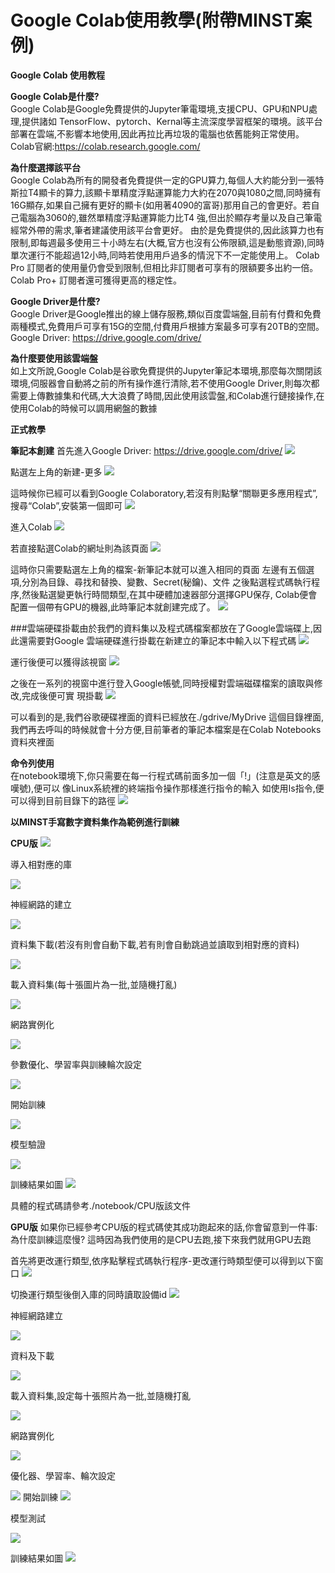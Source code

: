 # Google Colab使用教學(附帶MINST案例)
**Google Colab 使用教程<img src="">**

**Google Colab是什麼?**  
Google Colab是Google免費提供的Jupyter筆電環境,支援CPU、GPU和NPU處理,提供諸如 TensorFlow、pytorch、Kernal等主流深度學習框架的環境。該平台部署在雲端,不影響本地使用,因此再拉比再垃圾的電腦也依舊能夠正常使用。
Colab官網:https://colab.research.google.com/

**為什麼選擇該平台**  
Google Colab為所有的開發者免費提供一定的GPU算力,每個人大約能分到一張特斯拉T4顯卡的算力,該顯卡單精度浮點運算能力大約在2070與1080之間,同時擁有16G顯存,如果自己擁有更好的顯卡(如用著4090的富哥)那用自己的會更好。若自己電腦為3060的,雖然單精度浮點運算能力比T4 強,但出於顯存考量以及自己筆電經常外帶的需求,筆者建議使用該平台會更好。 由於是免費提供的,因此該算力也有限制,即每週最多使用三十小時左右(大概,官方也沒有公佈限額,這是動態資源),同時單次運行不能超過12小時,同時若使用用戶過多的情況下不一定能使用上。
Colab Pro 訂閱者的使用量仍會受到限制,但相比非訂閱者可享有的限額要多出約一倍。Colab Pro+ 訂閱者還可獲得更高的穩定性。

**Google Driver是什麼?**  
Google Driver是Google推出的線上儲存服務,類似百度雲端盤,目前有付費和免費兩種模式,免費用戶可享有15G的空間,付費用戶根據方案最多可享有20TB的空間。 Google Driver: https://drive.google.com/drive/

**為什麼要使用該雲端盤**  
如上文所說,Google Colab是谷歌免費提供的Jupyter筆記本環境,那麼每次關閉該環境,伺服器會自動將之前的所有操作進行清除,若不使用Google Driver,則每次都需要上傳數據集和代碼,大大浪費了時間,因此使用該雲盤,和Colab進行鏈接操作,在使用Colab的時候可以調用網盤的數據

**正式教學**

**筆記本創建**
首先進入Google Driver: https://drive.google.com/drive/
<img src="https://github.com/Qi-sun-12/Ha/blob/111ca766fcd7f0cefeeb290f5d16f7df23474220/01.png">

點選左上角的新建-更多
<img src="https://github.com/Qi-sun-12/Ha/blob/098fe6ec799c24a7a607957cd1ab262ef833597e/02.png">

這時候你已經可以看到Google Colaboratory,若沒有則點擊“關聯更多應用程式”,搜尋“Colab”,安裝第一個即可
<img src="https://github.com/Qi-sun-12/Ha/blob/111ca766fcd7f0cefeeb290f5d16f7df23474220/03.png">

進入Colab
<img src="https://github.com/Qi-sun-12/Ha/blob/111ca766fcd7f0cefeeb290f5d16f7df23474220/04.png">

若直接點選Colab的網址則為該頁面
<img src="https://github.com/Qi-sun-12/Ha/blob/111ca766fcd7f0cefeeb290f5d16f7df23474220/05.png">

這時你只需要點選左上角的檔案-新筆記本就可以進入相同的頁面
左邊有五個選項,分別為目錄、尋找和替換、變數、Secret(秘鑰)、文件
之後點選程式碼執行程序,然後點選變更執行時間類型,在其中硬體加速器部分選擇GPU保存,
Colab便會配置一個帶有GPU的機器,此時筆記本就創建完成了。
<img src="https://github.com/Qi-sun-12/Ha/blob/8716739ab37ba9b22119af48d57772428856a0d6/07.png">

###雲端硬碟掛載由於我們的資料集以及程式碼檔案都放在了Google雲端碟上,因此還需要對Google 雲端硬碟進行掛載在新建立的筆記本中輸入以下程式碼
<img src="https://github.com/Qi-sun-12/Ha/blob/9b40c2239c53e64ef3fd174e9b30107f53941969/06.png">

運行後便可以獲得該視窗
<img src="https://github.com/Qi-sun-12/Ha/blob/5b23c403ac2121f294c429299da12e0fef1cd9fe/08.png">

之後在一系列的視窗中進行登入Google帳號,同時授權對雲端磁碟檔案的讀取與修改,完成後便可實
現掛載
<img src="https://github.com/Qi-sun-12/Ha/blob/45b2a5246b5b880bd85209ce5b4ea9add6ea237b/09.png">

可以看到的是,我們谷歌硬碟裡面的資料已經放在./gdrive/MyDrive 這個目錄裡面,我們再去呼叫的時候就會十分方便,目前筆者的筆記本檔案是在Colab Notebooks 資料夾裡面

**命令列使用**  
在notebook環境下,你只需要在每一行程式碼前面多加一個「!」(注意是英文的感嘆號),便可以
像Linux系統裡的終端指令操作那樣進行指令的輸入
如使用Is指令,便可以得到目前目錄下的路徑
<img src="https://github.com/Qi-sun-12/Ha/blob/cebb374acb603820947a7ffd98cf3336f5a7f8e4/10.png">

**以MINST手寫數字資料集作為範例進行訓練**

**CPU版**
<img src="https://github.com/Qi-sun-12/Ha/blob/45b2a5246b5b880bd85209ce5b4ea9add6ea237b/11.png">

導入相對應的庫

<img src="https://github.com/Qi-sun-12/Ha/blob/e9d6058b0efbab2054dcb8d54584e4798feb759d/12.png">

神經網路的建立

<img src="https://github.com/Qi-sun-12/Ha/blob/ba891428713d3cfc011b9dc20f1fd24d2fe4497f/13.png">

資料集下載(若沒有則會自動下載,若有則會自動跳過並讀取到相對應的資料)

<img src="https://github.com/Qi-sun-12/Ha/blob/e642d7fc8d60a1708a68e4529b72e3fef2f805ff/14.png">

載入資料集(每十張圖片為一批,並隨機打亂)

<img src="https://github.com/Qi-sun-12/Ha/blob/c8bee0b39c5ef916e276eb64673137962a3c4fd2/15.png">

網路實例化

<img src="https://github.com/Qi-sun-12/Ha/blob/1e3eaff58ccdf5b0c8aa22c17f9c653bd82f5618/16.png">

參數優化、學習率與訓練輪次設定

<img src="https://github.com/Qi-sun-12/Ha/blob/cebf38f2a5deacd53204892edec9896f16f92e01/17.png">

開始訓練

<img src="https://github.com/Qi-sun-12/Ha/blob/badab8dcb911a113dd1bb49ea0d9e669e84ad6d3/18.png">

模型驗證

<img src="https://github.com/Qi-sun-12/Ha/blob/d48df8ff2af21c5cfda4ac8fe1101ff2543a4d7c/19.png">

訓練結果如圖
<img src="https://github.com/Qi-sun-12/Ha/blob/71dfe09bd89df76e3d3463f527ea1caeac7e6541/19.png">


具體的程式碼請參考./notebook/CPU版該文件

**GPU版**
如果你已經參考CPU版的程式碼使其成功跑起來的話,你會留意到一件事:為什麼訓練這麼慢? 這時因為我們使用的是CPU去跑,接下來我們就用GPU去跑

首先將更改運行類型,依序點擊程式碼執行程序-更改運行時類型便可以得到以下窗口
<img src="https://github.com/Qi-sun-12/Ha/blob/b3274bcd01ca03ee3bb1b62e69aecea1721ef5cf/20.png">

切換運行類型後倒入庫的同時讀取設備id
<img src="https://github.com/Qi-sun-12/Ha/blob/fcdfa1669fe473e62fbcbbea427fdb5914dcd6da/21.png">

神經網路建立

<img src="https://github.com/Qi-sun-12/Ha/blob/02d4bed32103c21a7409b7861027dc7096bf7ad7/22.png">

資料及下載

<img src="https://github.com/Qi-sun-12/Ha/blob/02d4bed32103c21a7409b7861027dc7096bf7ad7/23.png">

載入資料集,設定每十張照片為一批,並隨機打亂

<img src="https://github.com/Qi-sun-12/Ha/blob/111ca766fcd7f0cefeeb290f5d16f7df23474220/24.png">

網路實例化

<img src="https://github.com/Qi-sun-12/Ha/blob/3294ff8711af14602d65358c76c2908a2bac6fa3/25.png">

優化器、學習率、輪次設定

<img src="https://github.com/Qi-sun-12/Ha/blob/b3274bcd01ca03ee3bb1b62e69aecea1721ef5cf/26.png">
開始訓練

<img src="https://github.com/Qi-sun-12/Ha/blob/b3274bcd01ca03ee3bb1b62e69aecea1721ef5cf/27.png">

模型測試

<img src="https://github.com/Qi-sun-12/Ha/blob/b3274bcd01ca03ee3bb1b62e69aecea1721ef5cf/28.png">

訓練結果如圖
<img src="https://github.com/Qi-sun-12/Ha/blob/b3274bcd01ca03ee3bb1b62e69aecea1721ef5cf/28.png">
